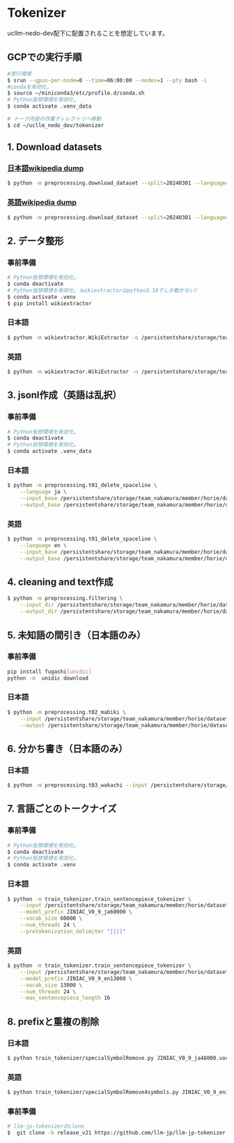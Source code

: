 # Tokenizer
ucllm-nedo-dev配下に配置されることを想定しています。

## GCPでの実行手順
```bash
#実行環境
$ srun --gpus-per-node=0 --time=06:00:00 --nodes=1 --pty bash -i
#condaを有効化。
$ source ~/miniconda3/etc/profile.d/conda.sh
# Python仮想環境を有効化。
$ conda activate .venv_data

# トーク内座の作業ディレクトリへ移動
$ cd ~/ucllm_nedo_dev/tokenizer
```

## 1. Download datasets

### [日本語wikipedia dump](https://dumps.wikimedia.org/jawiki/)
```bash
$ python -m preprocessing.download_dataset --split=20240301 --language=ja --output_base=/persistentshare/storage/team_nakamura/member/horie/dataset/tokenizer
```
### [英語wikipedia dump](https://dumps.wikimedia.org/enwiki/)
```bash
$ python -m preprocessing.download_dataset --split=20240301 --language=en --output_base=/persistentshare/storage/team_nakamura/member/horie/dataset/tokenizer
```

## 2. データ整形

### 事前準備
```bash
# Python仮想環境を有効化。
$ conda deactivate
# Python仮想環境を有効化。（wikiextractorはpython3.10でしか動かない）
$ conda activate .venv
$ pip install wikiextractor
```
### 日本語
```bash
$ python -m wikiextractor.WikiExtractor -o /persistentshare/storage/team_nakamura/member/horie/dataset/tokenizer/prefilter/ja/ --no-templates /persistentshare/storage/team_nakamura/member/horie/dataset/tokenizer/tmp/wikipedia/20240301/ja/jawiki-20240301-pages-articles-multistream.xml.bz2
```
### 英語
```bash
$ python -m wikiextractor.WikiExtractor -o /persistentshare/storage/team_nakamura/member/horie/dataset/tokenizer/prefilter/en/ --no-templates /persistentshare/storage/team_nakamura/member/horie/dataset/tokenizer/tmp/wikipedia/20240301/en/enwiki-20240301-pages-articles-multistream.xml.bz2
```

## 3. jsonl作成（英語は乱択）

### 事前準備
```bash
# Python仮想環境を有効化。
$ conda deactivate
# Python仮想環境を有効化。
$ conda activate .venv_data
```
### 日本語
```bash
$ python -m preprocessing.t01_delete_spaceline \
    --language ja \
    --input_base /persistentshare/storage/team_nakamura/member/horie/dataset/tokenizer/prefilter/ \
    --output_base /persistentshare/storage/team_nakamura/member/horie/dataset/tokenizer/jsonl/
```
### 英語
```bash
$ python -m preprocessing.t01_delete_spaceline \
    --language en \
    --input_base /persistentshare/storage/team_nakamura/member/horie/dataset/tokenizer/prefilter/ \
    --output_base /persistentshare/storage/team_nakamura/member/horie/dataset/tokenizer/jsonl/
```

## 4. cleaning and text作成

```bash
$ python -m preprocessing.filtering \
    --input_dir /persistentshare/storage/team_nakamura/member/horie/dataset/tokenizer/jsonl/ \
    --output_dir /persistentshare/storage/team_nakamura/member/horie/dataset/tokenizer/filter/
```

## 5. 未知語の間引き（日本語のみ）

### 事前準備
```bash
pip install fugashi[unidic]
python -m  unidic download
```
### 日本語
```bash
$ python -m preprocessing.t02_mabiki \
    --input /persistentshare/storage/team_nakamura/member/horie/dataset/tokenizer/filter/ja_wiki/filtering.txt \
    --output /persistentshare/storage/team_nakamura/member/horie/dataset/tokenizer/text/ja_wiki_mabiki.txt
```

## 6. 分かち書き（日本語のみ）

### 日本語
```bash
$ python -m preprocessing.t03_wakachi --input /persistentshare/storage/team_nakamura/member/horie/dataset/tokenizer/text/ja_wiki_mabiki.txt --output /persistentshare/storage/team_nakamura/member/horie/dataset/tokenizer/text/jawiki_newline_mecab.txt
```

## 7. 言語ごとのトークナイズ

### 事前準備
```bash
# Python仮想環境を有効化。
$ conda deactivate
# Python仮想環境を有効化。
$ conda activate .venv
```
### 日本語
```bash
$ python -m train_tokenizer.train_sentencepiece_tokenizer \
    --input /persistentshare/storage/team_nakamura/member/horie/dataset/tokenizer/text/jawiki_newline_mecab.txt \
    --model_prefix JINIAC_V0_9_ja60000 \
    --vocab_size 60000 \
    --num_threads 24 \
    --pretokenization_delimiter "||||"
```
### 英語
```bash
$ python -m train_tokenizer.train_sentencepiece_tokenizer \
    --input /persistentshare/storage/team_nakamura/member/horie/dataset/tokenizer/text/en_wiki.txt \
    --model_prefix JINIAC_V0_9_en13000 \
    --vocab_size 13000 \
    --num_threads 24 \
    --max_sentencepiece_length 16
```

## 8. prefixと重複の削除

### 日本語
```bash
$ python train_tokenizer/specialSymbolRemove.py JINIAC_V0_9_ja48000.vocab > JINIAC_V0_9_ja48000.vocab.symbolRemoved
```
### 英語
```bash
$ python train_tokenizer/specialSymbolRemove4symbols.py JINIAC_V0_9_en13000.vocab > JINIAC_V0_9_en13000.vocab.symbolRemoved
```



### 事前準備
```bash
# llm-jp-tokenizerのclone
$  git clone -b release_v21 https://github.com/llm-jp/llm-jp-tokenizer.git
```